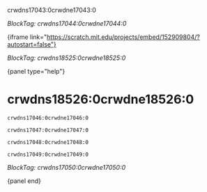 crwdns17043:0crwdne17043:0

*BlockTag: crwdns17044:0crwdne17044:0*

{iframe link="https://scratch.mit.edu/projects/embed/152909804/?autostart=false"}

*BlockTag: crwdns18525:0crwdne18525:0*

{panel type="help"}

# crwdns18526:0crwdne18526:0

<pre><code class="scratch:split:random">crwdns17046:0crwdne17046:0
</code></pre>

<pre><code class="scratch:split:random">crwdns17047:0crwdne17047:0
</code></pre>

<pre><code class="scratch:split:random">crwdns17048:0crwdne17048:0
</code></pre>

<pre><code class="scratch:split:random">crwdns17049:0crwdne17049:0
</code></pre>

*BlockTag: crwdns17050:0crwdne17050:0*

{panel end}